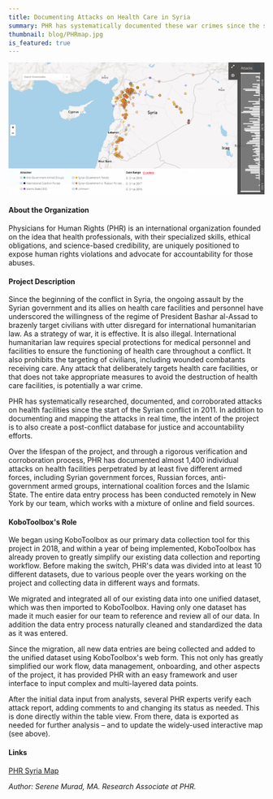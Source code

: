 ```yaml
---
title: Documenting Attacks on Health Care in Syria
summary: PHR has systematically documented these war crimes since the start of the Syrian conflict
thumbnail: blog/PHRmap.jpg
is_featured: true
---
```


![PHR Syria Map](/images/blog/PHRmap.jpg)

#### About the Organization

Physicians for Human Rights (PHR) is an international organization founded on the idea that health professionals, with their specialized skills, ethical obligations, and science-based credibility, are uniquely positioned to expose human rights violations and advocate for accountability for those abuses.

#### Project Description

Since the beginning of the conflict in Syria, the ongoing assault by the Syrian government and its allies on health care facilities and personnel have underscored the willingness of the regime of President Bashar al-Assad to brazenly target civilians with utter disregard for international humanitarian law. As a strategy of war, it is effective. It is also illegal. International humanitarian law requires special protections for medical personnel and facilities to ensure the functioning of health care throughout a conflict. It also prohibits the targeting of civilians, including wounded combatants receiving care. Any attack that deliberately targets health care facilities, or that does not take appropriate measures to avoid the destruction of health care facilities, is potentially a war crime.

PHR has systematically researched, documented, and corroborated attacks on health facilities since the start of the Syrian conflict in 2011. In addition to documenting and mapping the attacks in real time, the intent of the project is to also create a post-conflict database for justice and accountability efforts.

Over the lifespan of the project, and through a rigorous verification and corroboration process, PHR has documented almost 1,400 individual attacks on health facilities perpetrated by at least five different armed forces, including Syrian government forces, Russian forces, anti-government armed groups, international coalition forces and the Islamic State. The entire data entry process has been conducted remotely in New York by our team, which works with a mixture of online and field sources.


#### KoboToolbox's Role

We began using KoboToolbox as our primary data collection tool for this project in 2018, and within a year of being implemented, KoboToolbox has already proven to greatly simplify our existing data collection and reporting workflow. Before making the switch, PHR's data was divided into at least 10 different datasets, due to various people over the years working on the project and collecting data in different ways and formats.

We migrated and integrated all of our existing data into one unified dataset, which was then imported to KoboToolbox. Having only one dataset has made it much easier for our team to reference and review all of our data. In addition the data entry process naturally cleaned and standardized the data as it was entered.

Since the migration, all new data entries are being collected and added to the unified dataset using KoboToolbox's web form. This not only has greatly simplified our work flow, data management, onboarding, and other aspects of the project, it has provided PHR with an easy framework and user interface to input complex and multi-layered data points.

After the initial data input from analysts, several PHR experts verify each attack report, adding comments to and changing its status as needed. This is done directly within the table view. From there, data is exported as needed for further analysis – and to update the widely-used interactive map (see above).


#### Links

[PHR Syria Map](http://syriamap.phr.org/#/en)

_Author: Serene Murad, MA. Research Associate at PHR._
